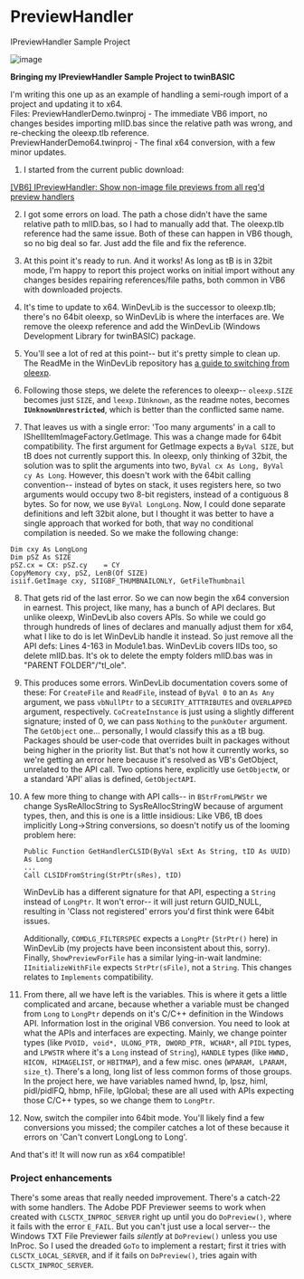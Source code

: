 # PreviewHandler
IPreviewHandler Sample Project

![image](https://github.com/fafalone/PreviewHandler/assets/7834493/394d0a46-8195-41d0-a5fc-d045c532d78b)

**Bringing my IPreviewHandler Sample Project to twinBASIC**

I'm writing this one up as an example of handling a semi-rough import of a project and updating it to x64.\
Files:
PreviewHandlerDemo.twinproj - The immediate VB6 import, no changes besides importing mIID.bas since the relative path was wrong, and re-checking the oleexp.tlb reference.\
PreviewHanderDemo64.twinproj - The final x64 conversion, with a few minor updates.

1) I started from the current public download:

[[VB6] IPreviewHandler: Show non-image file previews from all reg'd preview handlers](http://www.vbforums.com/showthread.php?802107-VB6-IPreviewHandler-Show-non-image-file-previews-from-any-reg-d-preview-handler)

2) I got some errors on load. The path a chose didn't have the same relative path to mIID.bas, so I had to manually add that. The oleexp.tlb reference had the same issue. Both of these can happen in VB6 though, so no big deal so far. Just add the file and fix the reference.

3) At this point it's ready to run. And it works! As long as tB is in 32bit mode, I'm happy to report this project works on initial import without any changes besides repairing references/file paths, both common in VB6 with downloaded projects.

4) It's time to update to x64. WinDevLib is the successor to oleexp.tlb; there's no 64bit oleexp, so WinDevLib is where the interfaces are. We remove the oleexp reference and add the WinDevLib (Windows Development Library for twinBASIC) package.

5) You'll see a lot of red at this point-- but it's pretty simple to clean up. The ReadMe in the WinDevLib repository has [a guide to switching from oleexp](https://github.com/fafalone/WinDevLib#guide-to-switching-from-oleexptlb).

6) Following those steps, we delete the references to oleexp-- `oleexp.SIZE` becomes just `SIZE`, and `leexp.IUnknown`, as the readme notes, becomes **`IUnknownUnrestricted`**, which is better than the conflicted same name.

7) That leaves us with a single error: 'Too many arguments' in a call to IShellItemImageFactory.GetImage. This was a change made for 64bit compatibility. The first argument for GetImage expects a `ByVal SIZE`, but tB does not currently support this. In oleexp, only thinking of 32bit, the solution was to split the arguments into two, `ByVal cx As Long, ByVal cy As Long`. However, this doesn't work with the 64bit calling convention-- instead of bytes on stack, it uses registers here, so two arguments would occupy two 8-bit registers, instead of a contiguous 8 bytes. So for now, we use `ByVal LongLong`. Now, I could done separate definitions and left 32bit alone, but I thought it was better to have a single approach that worked for both, that way no conditional compilation is needed. So we make the following change:

```vba
Dim cxy As LongLong
Dim pSZ As SIZE
pSZ.cx = CX: pSZ.cy    = CY
CopyMemory cxy, pSZ, LenB(Of SIZE)
isiif.GetImage cxy, SIIGBF_THUMBNAILONLY, GetFileThumbnail
```

8) That gets rid of the last error. So we can now begin the x64 conversion in earnest. This project, like many, has a bunch of API declares. But unlike oleexp, WinDevLib also covers APIs. So while we could go through hundreds of lines of declares and manually adjust them for x64, what I like to do is let WinDevLib handle it instead. So just remove all the API defs: Lines 4-163 in Module1.bas. WinDevLib covers IIDs too, so delete mIID.bas. It's ok to delete the empty folders mIID.bas was in "PARENT FOLDER"/"tl_ole".

9) This produces some errors. WinDevLib documentation covers some of these: For `CreateFile` and `ReadFile`, instead of `ByVal 0` to an `As Any` argument, we pass `vbNullPtr` to a `SECURITY_ATTTRIBUTES` and `OVERLAPPED` argument, respectively. `CoCreateInstance` is just using a slightly different signature; insted of 0, we can pass `Nothing` to the `punkOuter` argument. The `GetObject` one... personally, I would classify this as a tB bug. Packages should be user-code that overrides built in packages without being higher in the priority list. But that's not how it currently works, so we're getting an error here because it's resolved as VB's GetObject, unrelated to the API call. Two options here, explicitly use `GetObjectW`, or a standard 'API' alias is defined, `GetObjectAPI`.

10) A few more thing to change with API calls-- in `BStrFromLPWStr` we change SysReAllocString to SysReAllocStringW because of argument types, then, and this is one is a little insidious: Like VB6, tB does implicitly Long->String conversions, so doesn't notify us of the looming problem here:

    ```vba
    Public Function GetHandlerCLSID(ByVal sExt As String, tID As UUID) As Long
    ...
    Call CLSIDFromString(StrPtr(sRes), tID)
    ```

    WinDevLib has a different signature for that API, especting a `String` instead of `LongPtr`. It won't error-- it will just return GUID_NULL, resulting in 'Class not registered' errors you'd first think were 64bit issues.

    Additionally, `COMDLG_FILTERSPEC` expects a `LongPtr` (`StrPtr()` here) in WinDevLib (my projects have been inconsistent about this, sorry).\
    Finally, `ShowPreviewForFile` has a similar lying-in-wait landmine: `IInitializeWithFile` expects `StrPtr(sFile)`, not a `String`. This changes relates to `Implements` compatibility. 


12) From there, all we have left is the variables. This is where it gets a little complicated and arcane, because whether a variable must be changed from `Long` to `LongPtr` depends on it's C/C++ definition in the Windows API. Information lost in the original VB6 conversion. You need to look at what the APIs and interfaces are expecting. Mainly, we change pointer types (like `PVOID, void*, ULONG_PTR, DWORD_PTR, WCHAR*`, all `PIDL` types, and `LPWSTR` where it's a `Long` instead of `String`), `HANDLE` types (like `HWND, HICON, HIMAGELIST`, or `HBITMAP`), and a few misc. ones (`WPARAM, LPARAM, size_t`). There's a long, long list of less common forms of those groups. In the project here, we have variables named hwnd, lp, lpsz, himl, pidl/pidlFQ, hbmp, hFile, lpGlobal; these are all used with APIs expecting those C/C++ types, so we change them to `LongPtr`.

13) Now, switch the compiler into 64bit mode. You'll likely find a few conversions you missed; the compiler catches a lot of these because it errors on 'Can't convert LongLong to Long'. 


And that's it! It will now run as x64 compatible!

### Project enhancements

There's some areas that really needed improvement. There's a catch-22 with some handlers. The Adobe PDF Previewer seems to work when created with `CLSCTX_INPROC_SERVER` right up until you do `DoPreview()`, where it fails with the error `E_FAIL`. But you can't just use a local server-- the Windows TXT File Previewer fails *silently* at `DoPreview()` unless you use InProc. So I used the dreaded `GoTo` to implement a restart; first it tries with `CLSCTX_LOCAL_SERVER`, and if it fails on `DoPreview()`, tries again with `CLSCTX_INPROC_SERVER`.


